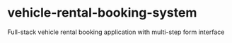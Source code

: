 # vehicle-rental-booking-system
Full-stack vehicle rental booking application with multi-step form interface
